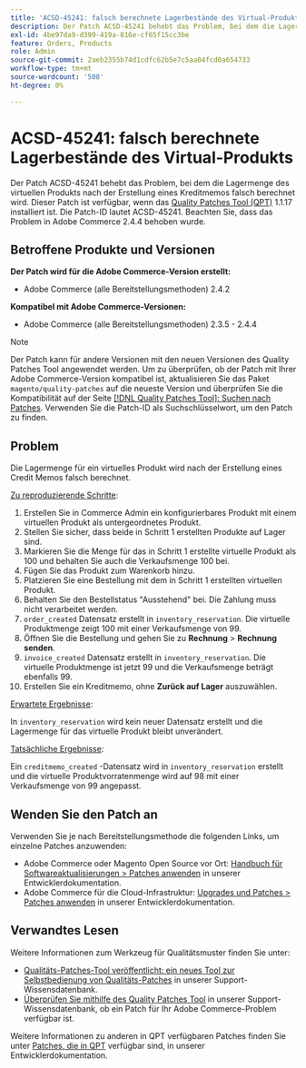 ```yaml
---
title: 'ACSD-45241: falsch berechnete Lagerbestände des Virtual-Produkts'
description: Der Patch ACSD-45241 behebt das Problem, bei dem die Lagermenge des virtuellen Produkts nach der Erstellung eines Kreditmemos falsch berechnet wird. Dieser Patch ist verfügbar, wenn das [Quality Patches Tool (QPT)](/help/announcements/adobe-commerce-announcements/magento-quality-patches-released-new-tool-to-self-serve-quality-patches.md) 1.1.17 installiert ist. Die Patch-ID lautet ACSD-45241. Beachten Sie, dass das Problem in Adobe Commerce 2.4.4 behoben wurde.
exl-id: 4be97da9-d399-419a-816e-cf65f15cc3be
feature: Orders, Products
role: Admin
source-git-commit: 2aeb2355b74d1cdfc62b5e7c5aa04fcd0a654733
workflow-type: tm+mt
source-wordcount: '508'
ht-degree: 0%

---
```


# ACSD-45241: falsch berechnete Lagerbestände des Virtual-Produkts

Der Patch ACSD-45241 behebt das Problem, bei dem die Lagermenge des virtuellen Produkts nach der Erstellung eines Kreditmemos falsch berechnet wird. Dieser Patch ist verfügbar, wenn das [Quality Patches Tool (QPT)](/help/announcements/adobe-commerce-announcements/magento-quality-patches-released-new-tool-to-self-serve-quality-patches.md) 1.1.17 installiert ist. Die Patch-ID lautet ACSD-45241. Beachten Sie, dass das Problem in Adobe Commerce 2.4.4 behoben wurde.

## Betroffene Produkte und Versionen

**Der Patch wird für die Adobe Commerce-Version erstellt:**

* Adobe Commerce (alle Bereitstellungsmethoden) 2.4.2

**Kompatibel mit Adobe Commerce-Versionen:**

* Adobe Commerce (alle Bereitstellungsmethoden) 2.3.5 - 2.4.4

>[!NOTE]
>
>Der Patch kann für andere Versionen mit den neuen Versionen des Quality Patches Tool angewendet werden. Um zu überprüfen, ob der Patch mit Ihrer Adobe Commerce-Version kompatibel ist, aktualisieren Sie das Paket `magento/quality-patches` auf die neueste Version und überprüfen Sie die Kompatibilität auf der Seite [[!DNL Quality Patches Tool]: Suchen nach Patches](https://experienceleague.adobe.com/tools/commerce-quality-patches/index.html). Verwenden Sie die Patch-ID als Suchschlüsselwort, um den Patch zu finden.

## Problem

Die Lagermenge für ein virtuelles Produkt wird nach der Erstellung eines Credit Memos falsch berechnet.

<u>Zu reproduzierende Schritte</u>:

1. Erstellen Sie in Commerce Admin ein konfigurierbares Produkt mit einem virtuellen Produkt als untergeordnetes Produkt.
1. Stellen Sie sicher, dass beide in Schritt 1 erstellten Produkte auf Lager sind.
1. Markieren Sie die Menge für das in Schritt 1 erstellte virtuelle Produkt als 100 und behalten Sie auch die Verkaufsmenge 100 bei.
1. Fügen Sie das Produkt zum Warenkorb hinzu.
1. Platzieren Sie eine Bestellung mit dem in Schritt 1 erstellten virtuellen Produkt.
1. Behalten Sie den Bestellstatus &quot;Ausstehend&quot; bei. Die Zahlung muss nicht verarbeitet werden.
1. `order_created` Datensatz erstellt in `inventory_reservation`. Die virtuelle Produktmenge zeigt 100 mit einer Verkaufsmenge von 99.
1. Öffnen Sie die Bestellung und gehen Sie zu **Rechnung** > **Rechnung senden**.
1. `invoice_created` Datensatz erstellt in `inventory_reservation`. Die virtuelle Produktmenge ist jetzt 99 und die Verkaufsmenge beträgt ebenfalls 99.
1. Erstellen Sie ein Kreditmemo, ohne **Zurück auf Lager** auszuwählen.

<u>Erwartete Ergebnisse</u>:

In `inventory_reservation` wird kein neuer Datensatz erstellt und die Lagermenge für das virtuelle Produkt bleibt unverändert.

<u>Tatsächliche Ergebnisse</u>:

Ein `creditmemo_created` -Datensatz wird in `inventory_reservation` erstellt und die virtuelle Produktvorratenmenge wird auf 98 mit einer Verkaufsmenge von 99 angepasst.

## Wenden Sie den Patch an

Verwenden Sie je nach Bereitstellungsmethode die folgenden Links, um einzelne Patches anzuwenden:

* Adobe Commerce oder Magento Open Source vor Ort: [Handbuch für Softwareaktualisierungen > Patches anwenden](https://experienceleague.adobe.com/en/docs/commerce-operations/tools/quality-patches-tool/usage) in unserer Entwicklerdokumentation.
* Adobe Commerce für die Cloud-Infrastruktur: [Upgrades und Patches > Patches anwenden](https://experienceleague.adobe.com/en/docs/commerce-cloud-service/user-guide/develop/upgrade/apply-patches) in unserer Entwicklerdokumentation.

## Verwandtes Lesen

Weitere Informationen zum Werkzeug für Qualitätsmuster finden Sie unter:

* [Qualitäts-Patches-Tool veröffentlicht: ein neues Tool zur Selbstbedienung von Qualitäts-Patches](/help/announcements/adobe-commerce-announcements/magento-quality-patches-released-new-tool-to-self-serve-quality-patches.md) in unserer Support-Wissensdatenbank.
* [Überprüfen Sie mithilfe des Quality Patches Tool](/help/support-tools/patches-available-in-qpt-tool/check-patch-for-magento-issue-with-magento-quality-patches.md) in unserer Support-Wissensdatenbank, ob ein Patch für Ihr Adobe Commerce-Problem verfügbar ist.

Weitere Informationen zu anderen in QPT verfügbaren Patches finden Sie unter [Patches, die in QPT](https://experienceleague.adobe.com/tools/commerce-quality-patches/index.html) verfügbar sind, in unserer Entwicklerdokumentation.
